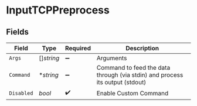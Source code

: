 # InputTCPPreprocess


## Fields

| Field                                                                        | Type                                                                         | Required                                                                     | Description                                                                  |
| ---------------------------------------------------------------------------- | ---------------------------------------------------------------------------- | ---------------------------------------------------------------------------- | ---------------------------------------------------------------------------- |
| `Args`                                                                       | []*string*                                                                   | :heavy_minus_sign:                                                           | Arguments                                                                    |
| `Command`                                                                    | **string*                                                                    | :heavy_minus_sign:                                                           | Command to feed the data through (via stdin) and process its output (stdout) |
| `Disabled`                                                                   | *bool*                                                                       | :heavy_check_mark:                                                           | Enable Custom Command                                                        |
